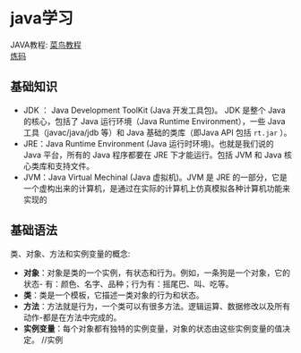 # java学习
JAVA教程:
[菜鸟教程](https://www.runoob.com/java/java-basic-syntax.html "java基础语法")  
[炼码](https://www.lintcode.com/course/1/learn/?chapterId=1&sectionId=2 "Java 基础语法：语法、变量与运算")
## 基础知识
- JDK ： Java Development ToolKit (Java 开发工具包)。 JDK 是整个 Java 的核心，包括了 Java 运行环境（Java Runtime Environment），一些 Java 工具（javac/java/jdb 等）和 Java 基础的类库（即Java API 包括 ```rt.jar``` ）。
- JRE：Java Runtime Environment (Java 运行时环境)。也就是我们说的 Java 平台，所有的 Java 程序都要在 JRE 下才能运行。包括 JVM 和 Java 核心类库和支持文件。
- JVM：Java Virtual Mechinal (Java 虚拟机)。JVM 是 JRE 的一部分，它是一个虚构出来的计算机，是通过在实际的计算机上仿真模拟各种计算机功能来实现的

## 基础语法
类、对象、方法和实例变量的概念:
- **对象**：对象是类的一个实例，有状态和行为。例如，一条狗是一个对象，它的状态- 有：颜色、名字、品种；行为有：摇尾巴、叫、吃等。
- **类**：类是一个模板，它描述一类对象的行为和状态。
- **方法**：方法就是行为，一个类可以有很多方法。逻辑运算、数据修改以及所有动作-都是在方法中完成的。
- **实例变量**：每个对象都有独特的实例变量，对象的状态由这些实例变量的值决定。
//实例